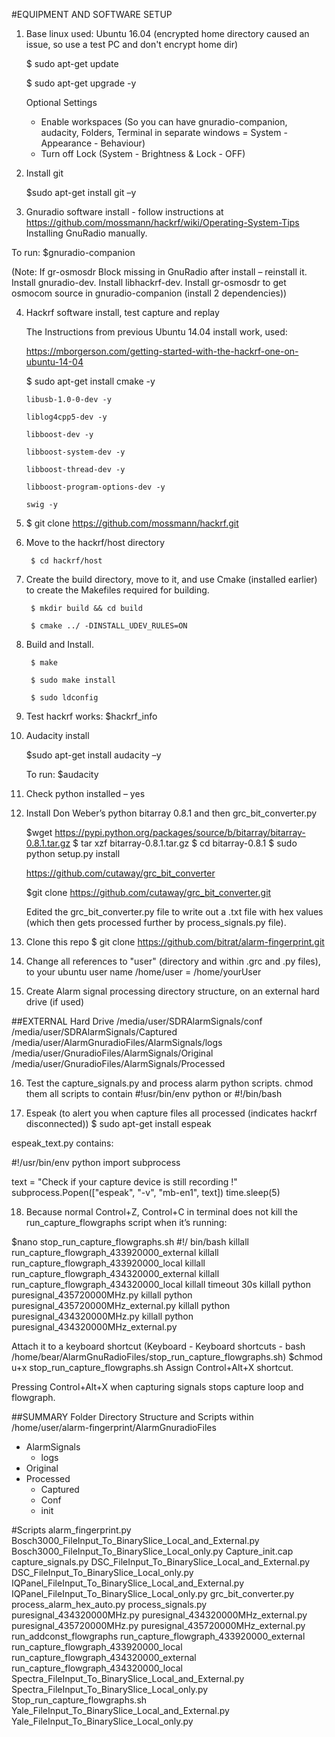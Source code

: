 #EQUIPMENT AND SOFTWARE SETUP

1.	Base linux used: Ubuntu 16.04 (encrypted home directory caused an issue, so use a test PC and don't encrypt home dir)
    
    $ sudo apt-get update

    $ sudo apt-get upgrade -y

    Optional Settings
    
    - Enable workspaces (So you can have gnuradio-companion, audacity, Folders, Terminal in separate windows = System -Appearance - Behaviour)
    - Turn off Lock (System - Brightness & Lock - OFF)

2.	Install git

    $sudo apt-get install git –y

3.	Gnuradio software install - follow instructions at https://github.com/mossmann/hackrf/wiki/Operating-System-Tips Installing GnuRadio manually.

To run: $gnuradio-companion

(Note: If gr-osmosdr Block missing in GnuRadio after install – reinstall it. Install gnuradio-dev. Install libhackrf-dev. Install gr-osmosdr to get osmocom source in gnuradio-companion (install 2 dependencies))

4.	Hackrf software install, test capture and replay 
    
    The Instructions from previous Ubuntu 14.04 install work, used:

    https://mborgerson.com/getting-started-with-the-hackrf-one-on-ubuntu-14-04
    
    $ sudo apt-get install cmake -y 
                       
        libusb-1.0-0-dev -y 
                       
        liblog4cpp5-dev -y 
                       
        libboost-dev -y 
                       
        libboost-system-dev -y
                       
        libboost-thread-dev -y
                       
        libboost-program-options-dev -y
                       
        swig -y

5. $ git clone https://github.com/mossmann/hackrf.git
    
6. Move to the hackrf/host directory
    
        $ cd hackrf/host
    
7. Create the build directory, move to it, and use Cmake (installed earlier) to create the Makefiles required for building.
    
        $ mkdir build && cd build
    
        $ cmake ../ -DINSTALL_UDEV_RULES=ON
    
8. Build and Install.
    
        $ make
    
        $ sudo make install
    
        $ sudo ldconfig

9. Test hackrf works:
    $hackrf_info

10.	Audacity install

    $sudo apt-get install audacity –y
    
    To run: $audacity

11.	Check python installed – yes 

12.	Install Don Weber’s python bitarray 0.8.1 and then grc_bit_converter.py

    $wget https://pypi.python.org/packages/source/b/bitarray/bitarray-0.8.1.tar.gz
    $ tar xzf bitarray-0.8.1.tar.gz
    $ cd bitarray-0.8.1
    $ sudo python setup.py install

    https://github.com/cutaway/grc_bit_converter 

    $git clone https://github.com/cutaway/grc_bit_converter.git

    Edited the grc_bit_converter.py file to write out a .txt file with hex values (which then gets processed further by process_signals.py file).
 
13.	Clone this repo  $ git clone https://github.com/bitrat/alarm-fingerprint.git 
14.	Change all references to "user" (directory and within .grc and .py files), to your ubuntu user name /home/user = /home/yourUser
15.	Create Alarm signal processing directory structure, on an external hard drive (if used)

##EXTERNAL Hard Drive
/media/user/SDRAlarmSignals/conf
/media/user/SDRAlarmSignals/Captured
/media/user/AlarmGnuradioFiles/AlarmSignals/logs
/media/user/GnuradioFiles/AlarmSignals/Original
/media/user/GnuradioFiles/AlarmSignals/Processed

16.	Test the capture_signals.py and process alarm python scripts.
chmod them all
scripts to contain #!usr/bin/env python or #!/bin/bash 

17.	 Espeak 
(to alert you when capture files all processed (indicates hackrf disconnected))
$ sudo apt-get install espeak

espeak_text.py contains:

\#!/usr/bin/env python
import subprocess

text = "Check if your capture device is still recording !"
subprocess.Popen(["espeak", "-v", "mb-en1", text])
time.sleep(5)

18.	Because normal Control+Z, Control+C in terminal does not kill the run_capture_flowgraphs script when it’s running:

$nano stop_run_capture_flowgraphs.sh
\#!/ bin/bash
killall run_capture_flowgraph_433920000_external
killall run_capture_flowgraph_433920000_local
killall run_capture_flowgraph_434320000_external
killall run_capture_flowgraph_434320000_local
killall timeout 30s
killall python puresignal_435720000MHz.py
killall python puresignal_435720000MHz_external.py
killall python puresignal_434320000MHz.py
killall python puresignal_434320000MHz_external.py

Attach it to a keyboard shortcut (Keyboard - Keyboard shortcuts - bash /home/bear/AlarmGnuRadioFiles/stop_run_capture_flowgraphs.sh)
$chmod u+x stop_run_capture_flowgraphs.sh
Assign Control+Alt+X shortcut.

Pressing Control+Alt+X when capturing signals stops capture loop and flowgraph.

##SUMMARY
Folder Directory Structure and Scripts within /home/user/alarm-fingerprint/AlarmGnuradioFiles
*	AlarmSignals
    *	logs
*	Original
*	Processed
    *	Captured
    *	Conf
    *	init

#Scripts
alarm_fingerprint.py
Bosch3000_FileInput_To_BinarySlice_Local_and_External.py
Bosch3000_FileInput_To_BinarySlice_Local_only.py
Capture_init.cap
capture_signals.py
DSC_FileInput_To_BinarySlice_Local_and_External.py
DSC_FileInput_To_BinarySlice_Local_only.py
IQPanel_FileInput_To_BinarySlice_Local_and_External.py
IQPanel_FileInput_To_BinarySlice_Local_only.py
grc_bit_converter.py
process_alarm_hex_auto.py
process_signals.py
puresignal_434320000MHz.py
puresignal_434320000MHz_external.py
puresignal_435720000MHz.py
puresignal_435720000MHz_external.py
run_addconst_flowgraphs
run_capture_flowgraph_433920000_external
run_capture_flowgraph_433920000_local
run_capture_flowgraph_434320000_external
run_capture_flowgraph_434320000_local
Spectra_FileInput_To_BinarySlice_Local_and_External.py
Spectra_FileInput_To_BinarySlice_Local_only.py
Stop_run_capture_flowgraphs.sh
Yale_FileInput_To_BinarySlice_Local_and_External.py
Yale_FileInput_To_BinarySlice_Local_only.py






